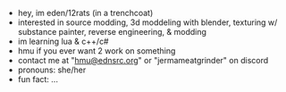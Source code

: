 - hey, im eden/12rats (in a trenchcoat)
- interested in source modding, 3d moddeling with blender, texturing w/ substance painter, reverse engineering, & modding
- im learning lua & c++/c#
- hmu if you ever want 2 work on something
- contact me at "hmu@ednsrc.org" or "jermameatgrinder" on discord
- pronouns: she/her
- fun fact: ...
